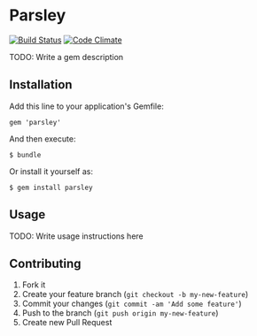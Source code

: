 # Parsley

[![Build Status](https://travis-ci.org/minio-sk/parsley.png)](https://travis-ci.org/minio-sk/parsley) [![Code Climate](https://codeclimate.com/github/minio-sk/parsley.png)](https://codeclimate.com/github/minio-sk/parsley)


TODO: Write a gem description

## Installation

Add this line to your application's Gemfile:

    gem 'parsley'

And then execute:

    $ bundle

Or install it yourself as:

    $ gem install parsley

## Usage

TODO: Write usage instructions here

## Contributing

1. Fork it
2. Create your feature branch (`git checkout -b my-new-feature`)
3. Commit your changes (`git commit -am 'Add some feature'`)
4. Push to the branch (`git push origin my-new-feature`)
5. Create new Pull Request
